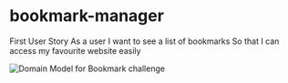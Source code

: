# bookmark-manager

First User Story
As a user 
I want to see a list of bookmarks
So that I can access my favourite website easily


![Domain Model for Bookmark challenge](https://github.com/tatiananantes/bookmark-manager/blob/main/images/domain_model.png)
